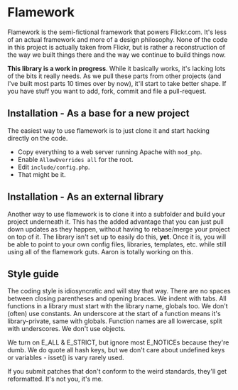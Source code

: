 Flamework
=========

Flamework is the semi-fictional framework that powers Flickr.com.
It's less of an actual framework and more of a design philosophy.
None of the code in this project is actually taken from Flickr,
but is rather a reconstruction of the way we built things there and
the way we continue to build things now.

<b>This library is a work in progress</b>. While it basically works,
it's lacking lots of the bits it really needs. As we pull these parts
from other projects (and I've built most parts 10 times over by now),
it'll start to take better shape. If you have stuff you want to add,
fork, commit and file a pull-request.


Installation - As a base for a new project
------------------------------------------

The easiest way to use flamework is to just clone it and start hacking directly on the code.

* Copy everything to a web server running Apache with <code>mod_php</code>.
* Enable <code>AllowOverrides all</code> for the root.
* Edit <code>include/config.php</code>.
* That might be it.


Installation - As an external library
-------------------------------------

Another way to use flamework is to clone it into a subfolder and build your project
underneath it. This has the added advantage that you can just pull down updates as
they happen, without having to rebase/merge your project on top of it. The library
isn't set up to easily do this, <b>yet</b>. Once it is, you will be able to point 
to your own config files, libraries, templates, etc. while still using all of the
flamework guts. Aaron is totally working on this.


Style guide
-----------

The coding style is idiosyncratic and will stay that way. There are no spaces between
closing parentheses and opening braces. We indent with tabs. All functions in a library 
must start with the library name, globals too. We don't (often) use constants. An 
underscore at the start of a function means it's library-private, same with globals.
Function names are all lowercase, split with underscores. We don't use objects.

We turn on E_ALL & E_STRICT, but ignore most E_NOTICEs because they're dumb. We do quote
all hash keys, but we don't care about undefined keys or variables - isset() is vary
rarely used.

If you submit patches that don't conform to the weird standards, they'll get reformatted.
It's not you, it's me.